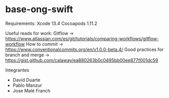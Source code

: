 # base-ong-swift

Requirements:
Xcode 13.4
Cocoapods 1.11.2

Useful reads for work:
 Gitflow -> https://www.atlassian.com/es/git/tutorials/comparing-workflows/gitflow-workflow
 How to commit -> https://www.conventionalcommits.org/en/v1.0.0-beta.4/ 
 Good practices for branch and merge -> https://gist.github.com/calaway/ea880263b0c0495bb00ee877f001dc59


Integrantes
- David Duarte
- Pablo Manzur
- Jose Malé Franch

